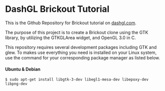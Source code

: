 # DashGL Brickout Tutorial

This is the Github Repository for Brickout tutorial on [dashgl.com](https://dashgl.com/Brickout/).

The purpose of this project is to create a Brickout clone using the GTK library, by utilizing
the GTKGLArea widget, and OpenGL 3.0 in C. 

This repository requires several development packages including GTK and glew. To makes use everything
you need is installed on your Linux system, use the command for your corresponding package manager
as listed below.

#### Ubuntu & Debian
```
$ sudo apt-get install libgtk-3-dev libegl1-mesa-dev libepoxy-dev libpng-dev
```
